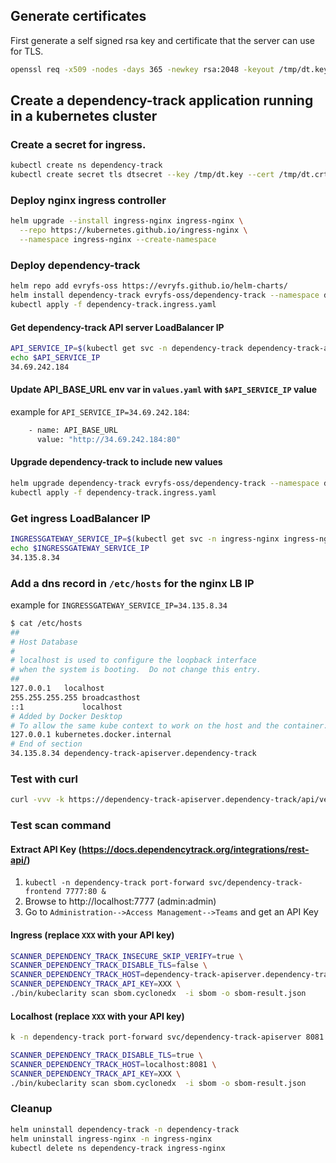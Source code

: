 
## Generate certificates

First generate a self signed rsa key and certificate that the server can use for TLS.

```sh
openssl req -x509 -nodes -days 365 -newkey rsa:2048 -keyout /tmp/dt.key -out /tmp/dt.crt -subj "/CN=dependency-track-apiserver.dependency-track/O=dependency-track-apiserver.dependency-track"
```

## Create a dependency-track application running in a kubernetes cluster

### Create a secret for ingress.

```sh
kubectl create ns dependency-track
kubectl create secret tls dtsecret --key /tmp/dt.key --cert /tmp/dt.crt -n dependency-track 
```

### Deploy nginx ingress controller

```sh
helm upgrade --install ingress-nginx ingress-nginx \
  --repo https://kubernetes.github.io/ingress-nginx \
  --namespace ingress-nginx --create-namespace
```

### Deploy dependency-track

```sh
helm repo add evryfs-oss https://evryfs.github.io/helm-charts/
helm install dependency-track evryfs-oss/dependency-track --namespace dependency-track --create-namespace -f values.yaml
kubectl apply -f dependency-track.ingress.yaml
```

#### Get dependency-track API server LoadBalancer IP
```sh
API_SERVICE_IP=$(kubectl get svc -n dependency-track dependency-track-apiserver -o jsonpath='{.status.loadBalancer.ingress[0].ip}')
echo $API_SERVICE_IP
34.69.242.184
```

#### Update API_BASE_URL env var in `values.yaml` with `$API_SERVICE_IP` value
example for `API_SERVICE_IP=34.69.242.184`:
```sh
    - name: API_BASE_URL
      value: "http://34.69.242.184:80"
```

#### Upgrade dependency-track to include new values
```sh
helm upgrade dependency-track evryfs-oss/dependency-track --namespace dependency-track --create-namespace -f values.yaml
kubectl apply -f dependency-track.ingress.yaml
```

### Get ingress LoadBalancer IP
```sh
INGRESSGATEWAY_SERVICE_IP=$(kubectl get svc -n ingress-nginx ingress-nginx-controller -o jsonpath='{.status.loadBalancer.ingress[0].ip}')
echo $INGRESSGATEWAY_SERVICE_IP
34.135.8.34
```

### Add a dns record in `/etc/hosts` for the nginx LB IP
example for `INGRESSGATEWAY_SERVICE_IP=34.135.8.34`
```sh
$ cat /etc/hosts
##
# Host Database
#
# localhost is used to configure the loopback interface
# when the system is booting.  Do not change this entry.
##
127.0.0.1	localhost
255.255.255.255	broadcasthost
::1             localhost
# Added by Docker Desktop
# To allow the same kube context to work on the host and the container:
127.0.0.1 kubernetes.docker.internal
# End of section
34.135.8.34 dependency-track-apiserver.dependency-track
```

### Test with curl

```sh
curl -vvv -k https://dependency-track-apiserver.dependency-track/api/version
```

### Test scan command

#### Extract API Key (https://docs.dependencytrack.org/integrations/rest-api/)
1. `kubectl -n dependency-track port-forward svc/dependency-track-frontend 7777:80 &`
1. Browse to http://localhost:7777 (admin:admin)
1. Go to `Administration-->Access Management-->Teams` and get an API Key

#### Ingress (replace `XXX` with your API key)

```sh
SCANNER_DEPENDENCY_TRACK_INSECURE_SKIP_VERIFY=true \
SCANNER_DEPENDENCY_TRACK_DISABLE_TLS=false \
SCANNER_DEPENDENCY_TRACK_HOST=dependency-track-apiserver.dependency-track \
SCANNER_DEPENDENCY_TRACK_API_KEY=XXX \
./bin/kubeclarity scan sbom.cyclonedx  -i sbom -o sbom-result.json
```

#### Localhost (replace `XXX` with your API key)

```sh
k -n dependency-track port-forward svc/dependency-track-apiserver 8081:80

SCANNER_DEPENDENCY_TRACK_DISABLE_TLS=true \
SCANNER_DEPENDENCY_TRACK_HOST=localhost:8081 \
SCANNER_DEPENDENCY_TRACK_API_KEY=XXX \
./bin/kubeclarity scan sbom.cyclonedx  -i sbom -o sbom-result.json
```

### Cleanup
```sh
helm uninstall dependency-track -n dependency-track
helm uninstall ingress-nginx -n ingress-nginx
kubectl delete ns dependency-track ingress-nginx
```